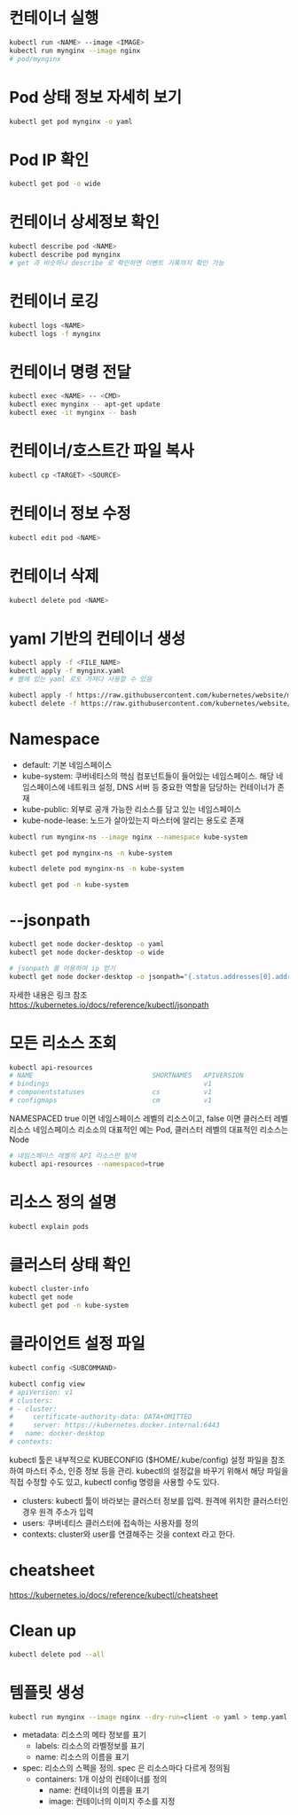 # 컨테이너 실행
```sh
kubectl run <NAME> --image <IMAGE>
kubectl run mynginx --image nginx
# pod/mynginx
```

# Pod 상태 정보 자세히 보기
```sh
kubectl get pod mynginx -o yaml
```

# Pod IP 확인
```sh
kubectl get pod -o wide
```

# 컨테이너 상세정보 확인
```sh
kubectl describe pod <NAME>
kubectl describe pod mynginx
# get 과 비슷하나 describe 로 확인하면 이벤트 기록까지 확인 가능
```

# 컨테이너 로깅
```sh
kubectl logs <NAME>
kubectl logs -f mynginx
```

# 컨테이너 명령 전달
```sh
kubectl exec <NAME> -- <CMD>
kubectl exec mynginx -- apt-get update
kubectl exec -it mynginx -- bash
```

# 컨테이너/호스트간 파일 복사
```sh
kubectl cp <TARGET> <SOURCE>
```

# 컨테이너 정보 수정
```sh
kubectl edit pod <NAME>
```

# 컨테이너 삭제
```sh
kubectl delete pod <NAME>
```

# yaml 기반의 컨테이너 생성
```sh
kubectl apply -f <FILE_NAME>
kubectl apply -f mynginx.yaml
# 웹에 있는 yaml 로도 가져다 사용할 수 있음

kubectl apply -f https://raw.githubusercontent.com/kubernetes/website/master/content/en/examples/pods/simple-pod.yaml
kubectl delete -f https://raw.githubusercontent.com/kubernetes/website/master/content/en/examples/pods/simple-pod.yaml
```

# Namespace
- default: 기본 네임스페이스
- kube-system: 쿠버네티스의 핵심 컴포넌트들이 들어있는 네임스페이스. 해당 네임스페이스에 네트워크 설정, DNS 서버 등 중요한 역할을 담당하는 컨테이너가 존재
- kube-public: 외부로 공개 가능한 리소스를 담고 있는 네임스페이스
- kube-node-lease: 노드가 살아있는지 마스터에 알리는 용도로 존재

```sh
kubectl run mynginx-ns --image nginx --namespace kube-system

kubectl get pod mynginx-ns -n kube-system 

kubectl delete pod mynginx-ns -n kube-system
```

```sh
kubectl get pod -n kube-system
```

# --jsonpath
```sh
kubectl get node docker-desktop -o yaml
kubectl get node docker-desktop -o wide

# jsonpath 를 이용하여 ip 얻기
kubectl get node docker-desktop -o jsonpath="{.status.addresses[0].address}"
```
자세한 내용은 링크 참조 https://kubernetes.io/docs/reference/kubectl/jsonpath

# 모든 리소스 조회
```sh
kubectl api-resources
# NAME                              SHORTNAMES   APIVERSION                        NAMESPACED   KIND
# bindings                                       v1                                true         Binding
# componentstatuses                 cs           v1                                false        ComponentStatus
# configmaps                        cm           v1                                true         ConfigMap
```
NAMESPACED true 이면 네임스페이스 레벨의 리소스이고, false 이면 클러스터 레벨 리소스
네임스페이스 리소소의 대표적인 예는 Pod, 클러스터 레벨의 대표적인 리소스는 Node

```sh
# 네임스페이스 레벨의 API 리소스만 탐색
kubectl api-resources --namespaced=true
```

# 리소스 정의 설명
```sh
kubectl explain pods
```

# 클러스터 상태 확인
```sh
kubectl cluster-info
kubectl get node
kubectl get pod -n kube-system
```

# 클라이언트 설정 파일
```sh
kubectl config <SUBCOMMAND>

kubectl config view
# apiVersion: v1
# clusters:
# - cluster:
#     certificate-authority-data: DATA+OMITTED
#     server: https://kubernetes.docker.internal:6443
#   name: docker-desktop
# contexts:
```
kubectl 툴은 내부적으로 KUBECONFIG ($HOME/.kube/config) 설정 파일을 참조하여 마스터 주소, 인증 정보 등을 관리. kubectl의 설정값을 바꾸기 위해서 해당 파일을 직접 수정할 수도 있고, kubectl config 명령을 사용할 수도 있다. 

- clusters: kubectl 툴이 바라보는 클러스터 정보를 입력. 원격에 위치한 클러스터인 경우 원격 주소가 입력
- users: 쿠버네티스 클러스터에 접속하는 사용자를 정의
- contexts: cluster와 user를 연결해주는 것을 context 라고 한다. 

# cheatsheet

https://kubernetes.io/docs/reference/kubectl/cheatsheet

# Clean up
```sh
kubectl delete pod --all
```

# 템플릿 생성
```sh
kubectl run mynginx --image nginx --dry-run=client -o yaml > temp.yaml
```
- metadata: 리소스의 메타 정보를 표기
    - labels: 리소스의 라벨정보를 표기
    - name: 리소스의 이름을 표기
- spec: 리소스의 스펙을 정의. spec 은 리소스마다 다르게 정의됨
    - containers: 1개 이상의 컨테이너를 정의
        - name: 컨테이너의 이름을 표기
        - image: 컨테이너의 이미지 주소를 지정